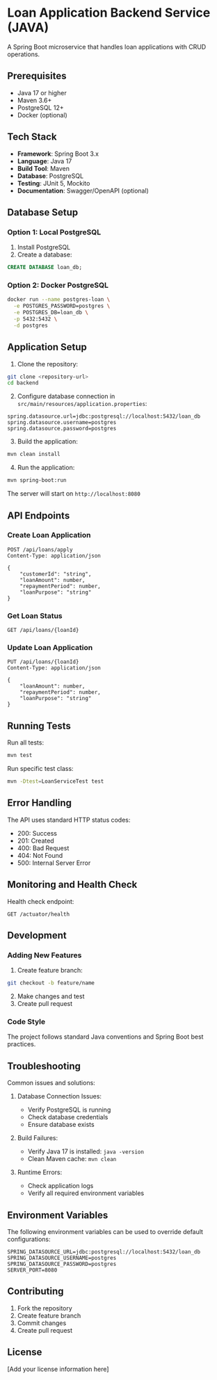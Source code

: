 # Loan Application Backend Service (JAVA)

A Spring Boot microservice that handles loan applications with CRUD operations.

## Prerequisites

- Java 17 or higher
- Maven 3.6+
- PostgreSQL 12+
- Docker (optional)

## Tech Stack

- **Framework**: Spring Boot 3.x
- **Language**: Java 17
- **Build Tool**: Maven
- **Database**: PostgreSQL
- **Testing**: JUnit 5, Mockito
- **Documentation**: Swagger/OpenAPI (optional)

## Database Setup

### Option 1: Local PostgreSQL

1. Install PostgreSQL
2. Create a database:
```sql
CREATE DATABASE loan_db;
```

### Option 2: Docker PostgreSQL

```bash
docker run --name postgres-loan \
  -e POSTGRES_PASSWORD=postgres \
  -e POSTGRES_DB=loan_db \
  -p 5432:5432 \
  -d postgres
```

## Application Setup

1. Clone the repository:
```bash
git clone <repository-url>
cd backend
```

2. Configure database connection in `src/main/resources/application.properties`:
```properties
spring.datasource.url=jdbc:postgresql://localhost:5432/loan_db
spring.datasource.username=postgres
spring.datasource.password=postgres
```

3. Build the application:
```bash
mvn clean install
```

4. Run the application:
```bash
mvn spring-boot:run
```

The server will start on `http://localhost:8080`

## API Endpoints

### Create Loan Application
```http
POST /api/loans/apply
Content-Type: application/json

{
    "customerId": "string",
    "loanAmount": number,
    "repaymentPeriod": number,
    "loanPurpose": "string"
}
```

### Get Loan Status
```http
GET /api/loans/{loanId}
```

### Update Loan Application
```http
PUT /api/loans/{loanId}
Content-Type: application/json

{
    "loanAmount": number,
    "repaymentPeriod": number,
    "loanPurpose": "string"
}
```

## Running Tests

Run all tests:
```bash
mvn test
```

Run specific test class:
```bash
mvn -Dtest=LoanServiceTest test
```

## Error Handling

The API uses standard HTTP status codes:
- 200: Success
- 201: Created
- 400: Bad Request
- 404: Not Found
- 500: Internal Server Error

## Monitoring and Health Check

Health check endpoint:
```http
GET /actuator/health
```

## Development

### Adding New Features

1. Create feature branch:
```bash
git checkout -b feature/name
```

2. Make changes and test
3. Create pull request

### Code Style

The project follows standard Java conventions and Spring Boot best practices.

## Troubleshooting

Common issues and solutions:

1. Database Connection Issues:
    - Verify PostgreSQL is running
    - Check database credentials
    - Ensure database exists

2. Build Failures:
    - Verify Java 17 is installed: `java -version`
    - Clean Maven cache: `mvn clean`

3. Runtime Errors:
    - Check application logs
    - Verify all required environment variables

## Environment Variables

The following environment variables can be used to override default configurations:

```properties
SPRING_DATASOURCE_URL=jdbc:postgresql://localhost:5432/loan_db
SPRING_DATASOURCE_USERNAME=postgres
SPRING_DATASOURCE_PASSWORD=postgres
SERVER_PORT=8080
```

## Contributing

1. Fork the repository
2. Create feature branch
3. Commit changes
4. Create pull request

## License

[Add your license information here]